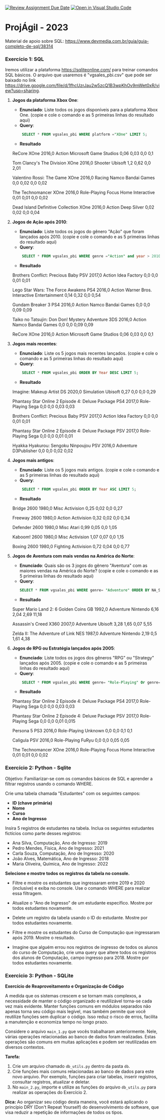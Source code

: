 [![Review Assignment Due Date](https://classroom.github.com/assets/deadline-readme-button-24ddc0f5d75046c5622901739e7c5dd533143b0c8e959d652212380cedb1ea36.svg)](https://classroom.github.com/a/GsJsnvSu)
[![Open in Visual Studio Code](https://classroom.github.com/assets/open-in-vscode-718a45dd9cf7e7f842a935f5ebbe5719a5e09af4491e668f4dbf3b35d5cca122.svg)](https://classroom.github.com/online_ide?assignment_repo_id=11573545&assignment_repo_type=AssignmentRepo)
# ProjÁgil - 2023

Material de apoio sobre SQL: https://www.devmedia.com.br/guia/guia-completo-de-sql/38314

### Exercício 1: SQL

Iremos utilizar a plataforma https://sqliteonline.com/ para treinar comandos SQL básicos. O arquivo que usaremos é "vgsales_pbi.csv" que pode ser baixado no link https://drive.google.com/file/d/1fhcUzrJau2w5zcQ1B3wpKhOv9mWet0xR/view?usp=sharing.

1. **Jogos da plataforma Xbox One**:
   - **Enunciado**: Liste todos os jogos disponíveis para a plataforma Xbox One. (copie e cole o comando e as 5 primeiras linhas do resultado aqui)
   - **Query**:
     ```sql
      SELECT * FROM vgsales_pbi WHERE platform ="XOne" LIMIT 5;
     ```
   - **Resultado**
    <p>ReCore	XOne	2016,0	Action	Microsoft Game Studios	0,06	0,03	0,0	0,1 <p>
    Tom Clancy's The Division	XOne	2016,0	Shooter	Ubisoft	1,2	0,62	0,0	2,01  <p>
    Valentino Rossi: The Game	XOne	2016,0	Racing	Namco Bandai Games	0,0	0,02	0,0	0,02 <p>
    The Technomancer	XOne	2016,0	Role-Playing	Focus Home Interactive	0,01	0,01	0,0	0,02<p>
    Dead Island Definitive Collection	XOne	2016,0	Action	Deep Silver	0,02	0,02	0,0	0,04<p>
  


2. **Jogos de Ação após 2010**:
   - **Enunciado**: Liste todos os jogos do gênero "Ação" que foram lançados após 2010.  (copie e cole o comando e as 5 primeiras linhas do resultado aqui)
   - **Query**:
     ```sql
      SELECT * FROM vgsales_pbi WHERE genre ="Action" and year > 2010 LIMIT 5;
     ```
   - **Resultado**
   <p>Brothers Conflict: Precious Baby	PSV	2017,0	Action	Idea Factory	0,0	0,0	0,01	0,01<p>
   Lego Star Wars: The Force Awakens	PS4	2016,0	Action	Warner Bros. Interactive Entertainment	0,14	0,32	0,0	0,54<p>
   Gundam Breaker 3	PS4	2016,0	Action	Namco Bandai Games	0,0	0,0	0,09	0,09<p>
   Taiko no Tatsujin: Don Don! Mystery Adventure	3DS	2016,0	Action	Namco Bandai Games	0,0	0,0	0,09	0,09<p>
   ReCore	XOne	2016,0	Action	Microsoft Game Studios	0,06	0,03	0,0	0,1<p>
    


3. **Jogos mais recentes**:
   - **Enunciado**: Liste os 5 jogos mais recentes lançados.  (copie e cole o comando e as 5 primeiras linhas do resultado aqui)
   - **Query**:
     ```sql
      SELECT * FROM vgsales_pbi ORDER BY Year DESC LIMIT 5;
     ```
   - **Resultado**
    <p>Imagine: Makeup Artist	DS	2020,0	Simulation	Ubisoft	0,27	0,0	0,0	0,29<p>
    Phantasy Star Online 2 Episode 4: Deluxe Package	PS4	2017,0	Role-Playing	Sega	0,0	0,0	0,03	0,03<p>
    Brothers Conflict: Precious Baby	PSV	2017,0	Action	Idea Factory	0,0	0,0	0,01	0,01<p>
    Phantasy Star Online 2 Episode 4: Deluxe Package	PSV	2017,0	Role-Playing	Sega	0,0	0,0	0,01	0,01<p>
    Hyakka Hyakurou: Sengoku Ninpoujou	PSV	2016,0	Adventure	D3Publisher	0,0	0,0	0,02	0,02<p>


4. **Jogos mais antigos**:
   - **Enunciado**: Liste os 5 jogos mais antigos.  (copie e cole o comando e as 5 primeiras linhas do resultado aqui)
   - **Query**:
     ```sql
      SELECT * FROM vgsales_pbi ORDER BY Year ASC LIMIT 5;
     ```
   - **Resultado**
    <p>Bridge	2600	1980,0	Misc	Activision	0,25	0,02	0,0	0,27<p>
    Freeway	2600	1980,0	Action	Activision	0,32	0,02	0,0	0,34<p>
    Defender	2600	1980,0	Misc	Atari	0,99	0,05	0,0	1,05<p>
    Kaboom!	2600	1980,0	Misc	Activision	1,07	0,07	0,0	1,15<p>
    Boxing	2600	1980,0	Fighting	Activision	0,72	0,04	0,0	0,77<p>


5. **Jogos de Aventura com mais vendas na América do Norte**:
   - **Enunciado**: Quais são os 3 jogos do gênero "Aventura" com as maiores vendas na América do Norte?  (copie e cole o comando e as 5 primeiras linhas do resultado aqui)
   - **Query**:
     ```sql
     SELECT * FROM vgsales_pbi WHERE genre= "Adventure" ORDER BY NA_Sales DESC LIMIT 3;
     ```
   - **Resultado**
    <p>Super Mario Land 2: 6 Golden Coins	GB	1992,0	Adventure	Nintendo	6,16	2,04	2,69	11,18<p>
    Assassin's Creed	X360	2007,0	Adventure	Ubisoft	3,28	1,65	0,07	5,55<p>
    Zelda II: The Adventure of Link	NES	1987,0	Adventure	Nintendo	2,19	0,5	1,61	4,38<p>
    


	 
6. **Jogos de RPG ou Estratégia lançados após 2005**:
   - **Enunciado**: Liste todos os jogos dos gêneros "RPG" ou "Strategy" lançados após 2005.  (copie e cole o comando e as 5 primeiras linhas do resultado aqui)
   - **Query**:
     ```sql
      SELECT * FROM vgsales_pbi WHERE genre= "Role-Playing" Or genre="Strategy"and year > 2005;
     ```
   - **Resultado**
    <p>Phantasy Star Online 2 Episode 4: Deluxe Package	PS4	2017,0	Role-Playing	Sega	0,0	0,0	0,03	0,03<p>
    Phantasy Star Online 2 Episode 4: Deluxe Package	PSV	2017,0	Role-Playing	Sega	0,0	0,0	0,01	0,015<p>
    Persona 5	PS3	2016,0	Role-Playing	Unknown	0,0	0,0	0,1	0,1<p>
    Caligula	PSV	2016,0	Role-Playing	FuRyu	0,0	0,0	0,05	0,05<p>
    The Technomancer	XOne	2016,0	Role-Playing	Focus Home Interactive	0,01	0,01	0,0	0,02<p>



### Exercício 2: Python - Sqlite

Objetivo: Familiarizar-se com os comandos básicos de SQL e aprender a filtrar registros usando o comando WHERE.

Crie uma tabela chamada "Estudantes" com os seguintes campos:

- **ID (chave primária)**
- **Nome**
- **Curso**
- **Ano de Ingresso**

Insira 5 registros de estudantes na tabela. Inclua os seguintes estudantes fictícios como parte desses registros:

- Ana Silva, Computação, Ano de Ingresso: 2019
- Pedro Mendes, Física, Ano de Ingresso: 2021
- Carla Souza, Computação, Ano de Ingresso: 2020
- João Alves, Matemática, Ano de Ingresso: 2018
- Maria Oliveira, Química, Ano de Ingresso: 2022
 
**Selecione e mostre todos os registros da tabela no console.**

- Filtre e mostre os estudantes que ingressaram entre 2019 e 2020 (inclusive) e exiba no console. Use o comando WHERE para realizar essa filtragem.

- Atualize o "Ano de Ingresso" de um estudante específico. Mostre por todos estudantes novamente.

- Delete um registro da tabela usando o ID do estudante. Mostre por todos estudantes novamente.

- Filtre e mostre os estudantes do Curso de Computação que ingressaram após 2019. Mostre o resultado.

- Imagine que alguém errou nos registros de ingresso de todos os alunos do curso de Computação, crie uma query que altere todos os registros dos alunos de Computação, campo ingresso para 2018. Mostre por todos estudantes novamente.




### Exercicio 3: Python - SQLite

**Exercício de Reaproveitamento e Organização de Código**

A medida que os sistemas crescem e se tornam mais complexos, a necessidade de manter o código organizado e reutilizável torna-se cada vez mais evidente. Manter funções comuns em módulos separados não apenas torna seu código mais legível, mas também permite que você reutilize funções sem duplicar o código. Isso reduz o risco de erros, facilita a manutenção e economiza tempo no longo prazo.

Considere o arquivo `main_1.py` que vocês trabalharam anteriormente. Nele, várias operações relacionadas ao banco de dados foram realizadas. Estas operações são comuns em muitas aplicações e podem ser reutilizadas em diversos contextos.

**Tarefa:** 

1. Crie um arquivo chamado `db_utils.py` dentro da pasta `db`.
2. Crie funções mais comuns relacionadas ao banco de dados para este novo arquivo. Por exemplo, funções para criar tabelas, inserir registros, consultar registros, atualizar e deletar.
3. No `main_2.py`, importe e utilize as funções do arquivo `db_utils.py` para realizar as operações do Exercício 2.

**Dica:** Ao organizar seu código desta maneira, você estará aplicando o princípio DRY (Don't Repeat Yourself) do desenvolvimento de software, que visa reduzir a repetição de informações de todos os tipos.
